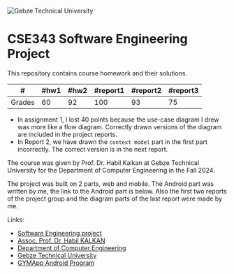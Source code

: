 
![Gebze Technical University](https://abl.gtu.edu.tr/html/mobil/gtu_logo_en_500.png)
# CSE343 Software Engineering Project

This repository contains course homework and their solutions.

| #      	| #hw1 	| #hw2 	| #report1 	| #report2  | #report3 	| 
|--------	|-----	|-----	|----------	|---------- |----------	|
| Grades 	|  60   |  	92	| 	100 	|    93 	|    75		|

- In assignment 1, I lost 40 points because the use-case diagram I drew was more like a flow diagram. Correctly drawn versions of the diagram are included in the project reports.
- In Report 2, we have drawn the `context model` part in the first part incorrectly. The correct version is in the next report.



The course was given by Prof. Dr. Habil Kalkan at Gebze Technical University for the Department of Computer Engineering in the Fall 2024.

The project was built on 2 parts, web and mobile. The Android part was written by me, the link to the Android part is below. Also the first two reports of the project group and the diagram parts of the last report were made by me.

Links:
* [Software Engineering project](https://abl.gtu.edu.tr/ects/?duzey=ucuncu&modul=ders_bilgi_formu&dno=B%C4%B0L%20343&tip=lisans&bolum=104&dil=en)
* [Assoc. Prof. Dr. Habil KALKAN](https://www.gtu.edu.tr/en/personel/1040/95302931/display.aspx)
* [Department of Computer Engineering](https://www.gtu.edu.tr/kategori/91/3/bilgisayar-muhendisligi.aspx?languageId=2)
* [Gebze Technical University](https://www.gtu.edu.tr/?languageId=2)
* [GYMApp Android Program](https://github.com/ahmetozdemirrr/GYMapp-Software-Android-Project)
